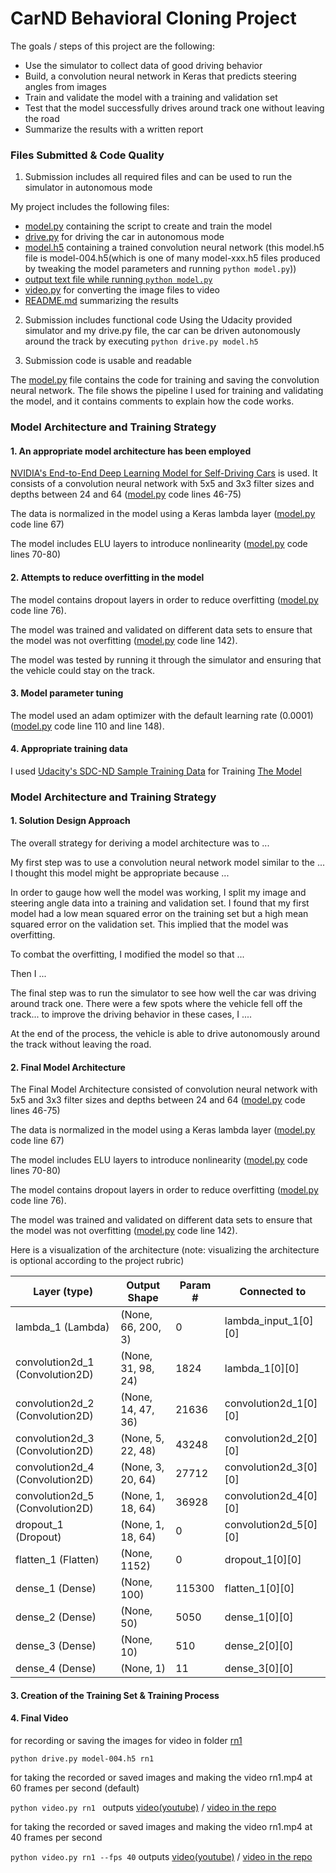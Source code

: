 # CarND Behavioral Cloning Project

The goals / steps of this project are the following:
* Use the simulator to collect data of good driving behavior
* Build, a convolution neural network in Keras that predicts steering angles from images
* Train and validate the model with a training and validation set
* Test that the model successfully drives around track one without leaving the road
* Summarize the results with a written report


### Files Submitted & Code Quality

1. Submission includes all required files and can be used to run the simulator in autonomous mode

My project includes the following files:
* [model.py](model.py)  containing the script to create and train the model
* [drive.py](drive.py) for driving the car in autonomous mode
* [model.h5](model-004.h5) containing a trained convolution neural network (this model.h5 file is model-004.h5(which is one of many model-xxx.h5 files produced by tweaking the model parameters and running ```python model.py```))
* [output text file while running ```python model.py```](output-text-file1)
* [video.py](video.py) for converting the image files to video
* [README.md](README.md) summarizing the results

2. Submission includes functional code
Using the Udacity provided simulator and my drive.py file, the car can be driven autonomously around the track by executing 
```python drive.py model.h5```

3. Submission code is usable and readable

The [model.py](model.py) file contains the code for training and saving the convolution neural network. The file shows the pipeline I used for training and validating the model, and it contains comments to explain how the code works.

### Model Architecture and Training Strategy

#### 1. An appropriate model architecture has been employed

[NVIDIA's End-to-End Deep Learning Model for Self-Driving Cars](https://devblogs.nvidia.com/parallelforall/deep-learning-self-driving-cars/) is used. It consists of a convolution neural network with 5x5 and 3x3 filter sizes and depths between 24 and 64 ([model.py](model.py) code lines 46-75) 

The data is normalized in the model using a Keras lambda layer ([model.py](model.py) code line 67)

The model includes ELU layers to introduce nonlinearity ([model.py](model.py) code lines 70-80)

#### 2. Attempts to reduce overfitting in the model

The model contains dropout layers in order to reduce overfitting ([model.py](model.py) code line 76). 

The model was trained and validated on different data sets to ensure that the model was not overfitting ([model.py](model.py) code line 142).

The model was tested by running it through the simulator and ensuring that the vehicle could stay on the track.

#### 3. Model parameter tuning

The model used an adam optimizer with the default learning rate (0.0001) ([model.py](model.py) code line 110 and line 148).

#### 4. Appropriate training data

I used [Udacity's SDC-ND Sample Training Data](https://d17h27t6h515a5.cloudfront.net/topher/2016/December/584f6edd_data/data.zip) for Training [The Model](model.py)

### Model Architecture and Training Strategy

#### 1. Solution Design Approach

The overall strategy for deriving a model architecture was to ...

My first step was to use a convolution neural network model similar to the ... I thought this model might be appropriate because ...

In order to gauge how well the model was working, I split my image and steering angle data into a training and validation set. I found that my first model had a low mean squared error on the training set but a high mean squared error on the validation set. This implied that the model was overfitting. 

To combat the overfitting, I modified the model so that ...

Then I ... 

The final step was to run the simulator to see how well the car was driving around track one. There were a few spots where the vehicle fell off the track... to improve the driving behavior in these cases, I ....

At the end of the process, the vehicle is able to drive autonomously around the track without leaving the road.

#### 2. Final Model Architecture

The Final Model Architecture consisted of convolution neural network with 5x5 and 3x3 filter sizes and depths between 24 and 64 ([model.py](model.py) code lines 46-75) 

The data is normalized in the model using a Keras lambda layer ([model.py](model.py) code line 67)

The model includes ELU layers to introduce nonlinearity ([model.py](model.py) code lines 70-80)

The model contains dropout layers in order to reduce overfitting ([model.py](model.py) code line 76). 

The model was trained and validated on different data sets to ensure that the model was not overfitting ([model.py](model.py) code line 142).

Here is a visualization of the architecture (note: visualizing the architecture is optional according to the project rubric)

| Layer (type) | Output Shape | Param #      | Connected to |
|--------------|--------------|--------------|--------------|
|lambda_1 (Lambda)| (None, 66, 200, 3) | 0 | lambda_input_1[0][0] |
|convolution2d_1 (Convolution2D)|  (None, 31, 98, 24) |   1824 |       lambda_1[0][0] |
|convolution2d_2 (Convolution2D) | (None, 14, 47, 36)  |  21636   |    convolution2d_1[0][0] |
|convolution2d_3 (Convolution2D) | (None, 5, 22, 48)  |   43248   |    convolution2d_2[0][0] |
|convolution2d_4 (Convolution2D) |(None, 3, 20, 64) |    27712    |   convolution2d_3[0][0] |
|convolution2d_5 (Convolution2D) | (None, 1, 18, 64)  |   36928   |    convolution2d_4[0][0] |
|dropout_1 (Dropout)    |          (None, 1, 18, 64)    | 0      |     convolution2d_5[0][0] |
|flatten_1 (Flatten)     |         (None, 1152)    |      0       |    dropout_1[0][0] |
|dense_1 (Dense)   |               (None, 100)     |      115300    |  flatten_1[0][0] |
|dense_2 (Dense)    |              (None, 50)     |       5050     |   dense_1[0][0] |
|dense_3 (Dense)    |              (None, 10)      |      510      |   dense_2[0][0] |
|dense_4 (Dense)     |             (None, 1)       |      11        |  dense_3[0][0] |

#### 3. Creation of the Training Set & Training Process

#### 4. Final Video

for recording or saving the images for video in folder [rn1](rn1)

```python drive.py model-004.h5 rn1```



for taking the recorded or saved images and making the video rn1.mp4 at 60 frames per second (default)

```python video.py rn1 ```  outputs [video(youtube)](https://youtu.be/gvwRCXzHGGs) / [video in the repo](Video-60fps.mp4)




for taking the recorded or saved images and making the video rn1.mp4 at 40 frames per second

```python video.py rn1 --fps 40``` outputs [video(youtube)](https://youtu.be/lEZAF99rWQI) / [video in the repo](Video-40fps.mp4)

